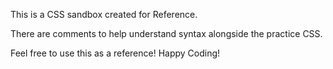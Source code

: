 This is a CSS sandbox created for Reference.

There are comments to help understand syntax alongside the practice CSS.

Feel free to use this as a reference! Happy Coding!
